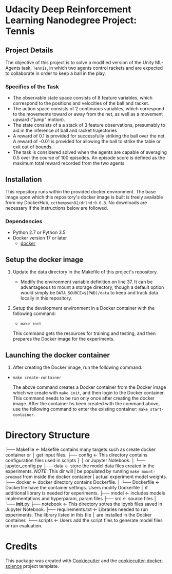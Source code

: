 # Udacity Deep Reinforcement Learning Nanodegree Project: Tennis

## Project Details

The objective of this project is to solve a modified version of the Unity ML-Agents task, `Tennis`, in which two agents 
control rackets and are expected to collaborate in order to keep a ball in the play.  

### Specifics of the Task
* The observable state space consists of 8 feature variables, which correspond to the positions and velocities of the 
ball and racket.  
* The action space consists of 2 continuous variables, which correspond to the movements toward or away from the net, 
as well as a movement upward ("jump" motion).  
* The state consists of a a stack of 3 feature observations, presumably to aid in the inference of ball and racket 
trajectories
* A reward of 0.1 is provided for successfully striking the ball over the net.  A reward of -0.01 is provided for 
allowing the ball to strike the table or exit out of bounds.  
* The task is considered solved when the agents are capable of averaging 0.5 over the course of 100 episodes.  An 
episode score is defined as the maximum total reward recorded from the two agents.  


## Installation

This repository runs within the provided docker environment. The base image upon which this 
repository's docker image is built is freely available from my DockerHub, 
`ccthompson82/drlnd:0.0.8`.  No downloads are necessary if the instructions below are followed. 

### Dependencies
* Python 2.7 or Python 3.5
* Docker version 17 or later
    - [docker](https://docs.docker.com/install/)
    
## Setup the docker image

1. Update the data directory in the Makefile of this project's repository.  
    * Modify the environment variable definition on line 37.  It can be advantageous to mount a storage directory,
     though a default option would simply be `DATA_SOURCE=$(PWD)/data` to keep and track data locally in this 
     repository.    
     
2. Setup the development environment in a Docker container with the following command:
    - `make init`
    
    This command gets the resources for training and testing, and then prepares the Docker image for the experiments.
    
## Launching the docker container

1. After creating the Docker image, run the following command.

- `make create-container`

    The above command creates a Docker container from the Docker image which we create with `make init`, and then
login to the Docker container.  This command needs to be run only once after creating the docker image.  After the
container hs been created with the command above, use the following command to enter the existing container: `make start-container`.

# Directory Structure

├── Makefile                          <- Makefile contains many targets such as create docker container or
│                                        get input files.
├── config                            <- This directory contains configuration files used in scripts
│   │                                    or Jupyter Notebook.
│   └── jupyter_config.py
├── data                              <- store the model data files created in the experiments.  *NOTE*: This dir will 
|                                        be populated by running `make mount-prodmod` from inside the docker container 
|                                        actual experiment model weights.  
├── docker                            <- docker directory contains Dockerfile.
│   └── Dockerfile                    <- Dockerfile have the container settings. Users modify Dockerfile
│                                        if additional library is needed for experiments.
├── model                             <- includes models implementations and hyperparam, param files
├── src                               <- source files
│   └── __init__.py
├── notebook                          <- This directory sotres the ipynb files saved in Jupyter Notebook.
├── requirements.txt                  <- Libraries needed to run experiments. The library listed in this file
│                                        are installed in the Docker container.
└── scripts                           <- Users add the script files to generate model files or run evaluation.

# Credits

This package was created with [Cookiecutter](https://github.com/audreyr/cookiecutter) and the [cookiecutter-docker-science](https://docker-science.github.io/) project template.
